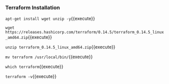 ### Terraform Installation ####

`apt-get install wget unzip -y`{{execute}}

`wget https://releases.hashicorp.com/terraform/0.14.5/terraform_0.14.5_linux_amd64.zip`{{execute}}

`unzip terraform_0.14.5_linux_amd64.zip`{{execute}}

`mv terraform /usr/local/bin/`{{execute}}

`which terraform`{{execute}}

`terraform -v`{{execute}}


